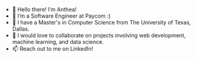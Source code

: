 - 👋 Hello there! I’m Anthea!
- 👀 I’m a Software Engineer at Paycom :)
- 🌱 I have a Master's in Computer Science from The University of Texas, Dallas.
- 💞️ I would love to collaborate on projects involving web development, machine learning, and data science.
- 📫 Reach out to me on LinkedIn!

<!---
anthea97/anthea97 is a ✨ special ✨ repository because its `README.md` (this file) appears on your GitHub profile.
You can click the Preview link to take a look at your changes.
--->
